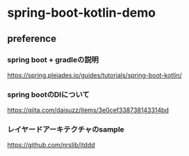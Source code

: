 # spring-boot-kotlin-demo

## preference
### spring boot + gradleの説明
https://spring.pleiades.io/guides/tutorials/spring-boot-kotlin/


### spring bootのDIについて
https://qiita.com/daisuzz/items/3e0cef338738143314bd

### レイヤードアーキテクチャのsample
https://github.com/nrslib/itddd
